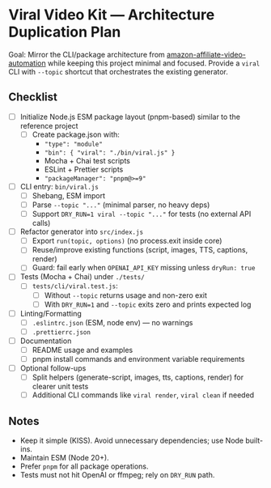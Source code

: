 # Viral Video Kit — Architecture Duplication Plan

Goal: Mirror the CLI/package architecture from [amazon-affiliate-video-automation](/home/ettinger/src/profullstack.com/amazon-affiliate/README.md) while keeping this project minimal and focused. Provide a `viral` CLI with `--topic` shortcut that orchestrates the existing generator.

## Checklist

- [ ] Initialize Node.js ESM package layout (pnpm-based) similar to the reference project
  - [ ] Create package.json with:
    - `"type": "module"`
    - `"bin": { "viral": "./bin/viral.js" }`
    - Mocha + Chai test scripts
    - ESLint + Prettier scripts
    - `"packageManager": "pnpm@>=9"`
- [ ] CLI entry: `bin/viral.js`
  - [ ] Shebang, ESM import
  - [ ] Parse `--topic "..."` (minimal parser, no heavy deps)
  - [ ] Support `DRY_RUN=1 viral --topic "..."` for tests (no external API calls)
- [ ] Refactor generator into `src/index.js`
  - [ ] Export `run(topic, options)` (no process.exit inside core)
  - [ ] Reuse/improve existing functions (script, images, TTS, captions, render)
  - [ ] Guard: fail early when `OPENAI_API_KEY` missing unless `dryRun: true`
- [ ] Tests (Mocha + Chai) under `./tests/`
  - [ ] `tests/cli/viral.test.js`:
    - [ ] Without `--topic` returns usage and non-zero exit
    - [ ] With `DRY_RUN=1` and `--topic` exits zero and prints expected log
- [ ] Linting/Formatting
  - [ ] `.eslintrc.json` (ESM, node env) — no warnings
  - [ ] `.prettierrc.json`
- [ ] Documentation
  - [ ] README usage and examples
  - [ ] pnpm install commands and environment variable requirements
- [ ] Optional follow-ups
  - [ ] Split helpers (generate-script, images, tts, captions, render) for clearer unit tests
  - [ ] Additional CLI commands like `viral render`, `viral clean` if needed

## Notes

- Keep it simple (KISS). Avoid unnecessary dependencies; use Node built-ins.
- Maintain ESM (Node 20+).
- Prefer `pnpm` for all package operations.
- Tests must not hit OpenAI or ffmpeg; rely on `DRY_RUN` path.
